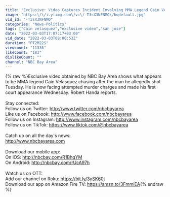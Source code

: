 ```yaml
---
title: "Exclusive: Video Captures Incident Involving MMA Legend Cain Velasquez"
image: "https:\/\/i.ytimg.com\/vi\/-T3sX3NFNMQ\/hqdefault.jpg"
vid_id: "-T3sX3NFNMQ"
categories: "News-Politics"
tags: ["Cain velasquez","exclusive video","san jose"]
date: "2022-03-03T17:07:17+03:00"
vid_date: "2022-03-03T08:00:53Z"
duration: "PT2M22S"
viewcount: "11336"
likeCount: "183"
dislikeCount: ""
channel: "NBC Bay Area"
---
```

{% raw %}Exclusive video obtained by NBC Bay Area shows what appears to be MMA legend Cain Velasquez chasing after the man he allegedly shot Tuesday. He is now facing attempted murder charges and made his first court appearance Wednesday. Robert Handa reports.<br /><br />Stay connected: <br />Follow us on Twitter: <a rel="nofollow" target="blank" href="http://www.twitter.com/nbcbayarea">http://www.twitter.com/nbcbayarea</a>  <br />Like us on Facebook: <a rel="nofollow" target="blank" href="http://www.facebook.com/nbcbayarea">http://www.facebook.com/nbcbayarea</a>  <br />Follow us on Instagram: <a rel="nofollow" target="blank" href="http://www.instagram.com/nbcbayarea">http://www.instagram.com/nbcbayarea</a>  <br />Follow us on TikTok: <a rel="nofollow" target="blank" href="https://www.tiktok.com/@nbcbayarea">https://www.tiktok.com/@nbcbayarea</a>  <br /><br />Catch up on all the day's news: <br /><a rel="nofollow" target="blank" href="http://www.nbcbayarea.com">http://www.nbcbayarea.com</a>  <br /><br />Download our mobile app: <br />On iOS: <a rel="nofollow" target="blank" href="http://nbcbay.com/R1BhqYM">http://nbcbay.com/R1BhqYM</a>  <br />On Android: <a rel="nofollow" target="blank" href="http://nbcbay.com/rUcA97h">http://nbcbay.com/rUcA97h</a> <br /><br />Watch us on OTT:<br />Add our channel on Roku: <a rel="nofollow" target="blank" href="https://bit.ly/3ySK60j">https://bit.ly/3ySK60j</a> <br />Download our app on Amazon Fire TV: <a rel="nofollow" target="blank" href="https://amzn.to/3FmmiEA">https://amzn.to/3FmmiEA</a>{% endraw %}

